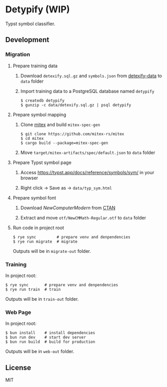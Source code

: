 # Detypify (WIP)

Typst symbol classifier.

## Development

### Migration

1. Prepare training data

    1. Download `detexify.sql.gz` and `symbols.json` from [detexify-data](https://github.com/kirel/detexify-data) to `data` folder

    1. Import training data to a PostgreSQL database named `detypify`

        ```console
        $ createdb detypify
        $ gunzip -c data/detexify.sql.gz | psql detypify
        ```

1. Prepare symbol mapping

    1. Clone [mitex](https://github.com/mitex-rs/mitex) and build `mitex-spec-gen`

        ```console
        $ git clone https://github.com/mitex-rs/mitex
        $ cd mitex
        $ cargo build --package=mitex-spec-gen
        ```

    1. Move `target/mitex-artifacts/spec/default.json` to `data` folder

1. Prepare Typst symbol page

    1. Access https://typst.app/docs/reference/symbols/sym/ in your browser

    1. Right click -> Save as -> `data/typ_sym.html`

1. Prepare symbol font

    1. Download *NewComputerModern* from [CTAN](https://ctan.org/pkg/newcomputermodern?lang=en)

    1. Extract and move `otf/NewCMMath-Regular.otf` to `data` folder

1. Run code in project root

    ```console
    $ rye sync         # prepare venv and denpendencies
    $ rye run migrate  # migrate
    ```

    Outputs will be in `migrate-out` folder.

### Training

In project root:

```console
$ rye sync       # prepare venv and denpendencies
$ rye run train  # train
```

Outputs will be in `train-out` folder.

### Web Page

In project root:

```console
$ bun install    # install dependencies
$ bun run dev    # start dev server
$ bun run build  # build for production
```

Outputs will be in `web-out` folder.

## License

MIT
